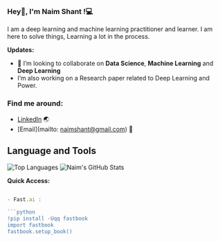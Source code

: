 ### Hey👋, I'm __Naim Shant__ !:computer:

I am a deep learning and machine learning practitioner and learner. I am here to solve things, Learning a lot in the process.

**Updates:**

- 👯 I’m looking to collaborate on **Data Science**, **Machine Learning** and **Deep Learning**
- I’m also working on a Research paper related to Deep Learning and Power.


### Find me around:

- [LinkedIn](https://www.linkedin.com/in/naimshant/) :earth_asia:
- [Email](mailto: naimshant@gmail.com) :email:

## **Language and Tools**

![Top Languages](https://github-readme-stats.vercel.app/api/top-langs/?username=i&theme=radical)
![Naim's GitHub Stats](https://github-readme-stats.vercel.app/api?username=iamshant&hide=prs,issues,contribs?username=ThinamXx&count_private=true?username=ThinamXx&show_icons=true&theme=radical)

**Quick Access:**

```javascript

- Fast.ai : 

​```python
!pip install -Uqq fastbook
import fastbook
fastbook.setup_book()
```

<!--
**imshant/iamshant** is a ✨ _special_ ✨ repository because its `README.md` (this file) appears on your GitHub profile.

Here are some ideas to get you started:
- 🔭 I’m currently working on ...
- 🌱 I’m currently learning ...
- 👯 I’m looking to collaborate on ...
- 🤔 I’m looking for help with ...
- 💬 Ask me about ...
- 📫 How to reach me: ...
- 😄 Pronouns: ...
- ⚡ Fun fact: ...
-->
